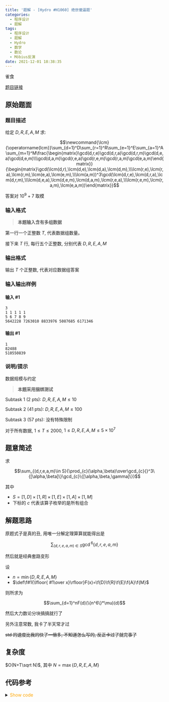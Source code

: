 ```yaml
---
title: '题解 - [Hydro #H1060] 绝世傻逼题'
categories:
  - 程序设计
  - 题解
tags:
  - 程序设计
  - 题解
  - Hydro
  - 数学
  - 数论
  - Möbius反演
date: 2021-12-01 18:38:35
---
```


雀食

[题目链接](https://hydro.ac/p/H1060)

<!-- more -->

## 原始题面

### 题目描述

给定 $D,R,E,A,M$ 求:

$$\newcommand{\lcm}{\operatorname{lcm}}\sum_{d=1}^D\sum_{r=1}^R\sum_{e=1}^E\sum_{a=1}^A\sum_{m=1}^M\frac{\begin{matrix}\gcd(d,r,e)\gcd(d,r,a)\gcd(d,r,m)\gcd(d,e,a)\gcd(d,e,m)\\\gcd(d,a,m)\gcd(r,e,a)\gcd(r,e,m)\gcd(r,a,m)\gcd(e,a,m)\end{matrix}}{\begin{matrix}\gcd(\lcm(d,r),\lcm(d,e),\lcm(d,a),\lcm(d,m),\\\lcm(r,e),\lcm(r,a),\lcm(r,m),\lcm(e,a),\lcm(e,m),\\\lcm(a,m))^3\gcd(\lcm(d,r,e),\lcm(d,r,a),\lcm(d,r,m),\\\lcm(d,e,a),\lcm(d,e,m),\lcm(d,a,m),\lcm(r,e,a),\\\lcm(r,e,m),\lcm(r,a,m),\lcm(e,a,m))\end{matrix}}$$

答案对 $10^9+7$ 取模

### 输入格式

> **本题输入含有多组数据**

第一行一个正整数 $T$, 代表数据组数量。

接下来 $T$ 行, 每行五个正整数, 分别代表 $D,R,E,A,M$

### 输出格式

输出 $T$ 个正整数, 代表对应数据组答案

### 输入输出样例

#### 输入 #1

```input1
3
1 1 1 1 1
5 6 7 8 9
5642228 7263010 8833976 5087685 6171346
```

#### 输出 #1

```output1
1
82488
510550839
```

### 说明/提示

数据规模与约定

> **本题采用捆绑测试**

Subtask 1 (2 pts): $D,R,E,A,M\le10$

Subtask 2 (41 pts): $D,R,E,A,M\le100$

Subtask 3 (57 pts): 没有特殊限制

对于所有数据, $1\le T\le2000$, $1\le D,R,E,A,M\le5\times10^7$

## 题意简述

求

$$\sum_{(d,r,e,a,m)\in S}{\prod_{c}(\alpha,\beta)\over\gcd_{c}{}^3\{[\alpha,\beta]\}\gcd_{c}\{[\alpha,\beta,\gamma]\}}$$

其中

- $S=[1,D]\times[1,R]\times[1,E]\times[1,A]\times[1,M]$
- 下标的 $c$ 代表该算子枚举的是所有组合

## 解题思路

原题式子是真的丑, 用唯一分解定理算算就能得出是

$$\sum_{(d,r,e,a,m)\in S}\gcd{}^6\{d,r,e,a,m\}$$

然后就是经典套路变形

设

- $n=\min\{D,R,E,A,M\}$
- $\def\f#1{\lfloor{ #1\over x}\rfloor}F(x)=\f{D}\f{R}\f{E}\f{A}\f{M}$

则所求为

$$\sum_{d=1}^nF(d)(\{n^6\}*\mu)(d)$$

然后大力数论分块搞搞就行了

另外注意常数, 我卡了半天常才过

~~std 的速度比我的快了一倍多, 不知道怎么写的, 反正卡过了就完事了~~

## 复杂度

$O(N+T\sqrt N)$, 其中 $N=\max\{D,R,E,A,M\}$

## 代码参考

<details>
<summary><font color='orange'>Show code</font></summary>

```cpp
/*
 * @Author: Tifa
 * @LastEditTime: 2021-12-01 18:38:35
 * @Description:
 */

#include <bits/stdc++.h>
using namespace std;
using i64 = int64_t;
using i128 = __int128_t;

const int OFFSET = 1;
const int N = 5e7 + OFFSET, P = 6002268 + OFFSET;
const int MOD = 1e9 + 7;

bool vis[N];
int f[N];
int prime[P], cnt_prime;

inline constexpr i128 pow6(int k) {
    k = (1ll * k * k) % MOD;
    return (i128)k * k * k % MOD;
}

inline void init_prime(const int& n = N - 1) {
    f[1] = 1;
    for (int i = 2; i <= n; ++i) {
        if (!vis[i])
            f[prime[++cnt_prime] = i] = pow6(i) - 1;
        for (int j = 1; j <= cnt_prime && i * prime[j] <= n; ++j) {
            vis[i * prime[j]] = 1;
            f[i * prime[j]] = f[i] * pow6(prime[j]) % MOD;
            if (f[i * prime[j]] >= MOD) f[i * prime[j]] -= MOD;
            if (i % prime[j] == 0) break;
            if ((f[i * prime[j]] -= f[i]) < 0) f[i * prime[j]] += MOD;
        }
    }
    for (int i = 2; i <= n; ++i)
        if ((f[i] += f[i - 1]) >= MOD) f[i] -= MOD;
}

auto __STATIC__ = []() {
    init_prime();
    return 0.0;
}();

inline constexpr int F(const int x, const int d, const int r, const int e, const int a, const int m) {
    return (i128)(d / x) * (r / x) * (e / x) * (a / x) % MOD * (m / x) % MOD;
}

int _m;
i128 ans;
int d, r, e, a, m;

int main() {
    ios::sync_with_stdio(false);
    cin.tie(nullptr);
    cout.tie(nullptr);
    int _t;
    cin >> _t;
    while (_t--) {
        cin >> d >> r >> e >> a >> m;
        _m = min({d, r, e, a, m});
        ans = 0;
        for (int _l = 1, _r; _l <= _m; _l = _r + 1) {
            _r = min({d / (d / _l), r / (r / _l), e / (e / _l), a / (a / _l), m / (m / _l)});
            ans += 1ll * (f[_r] - f[_l - 1] + MOD) * F(_l, d, r, e, a, m) % MOD;
        }
        cout << (int)(ans % MOD) << '\n';
    }
    return 0;
}
```

</details>
